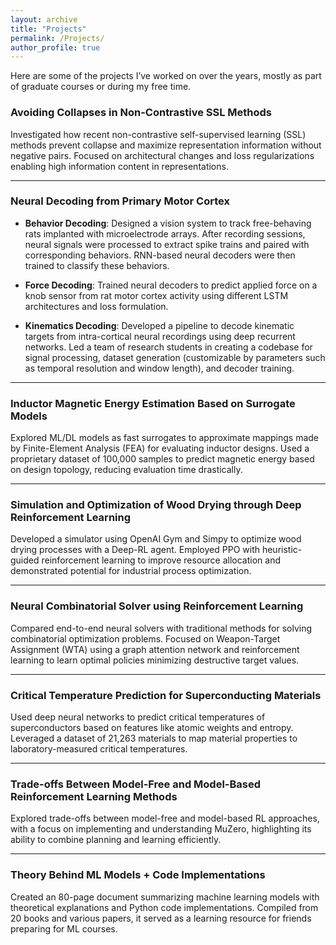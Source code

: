 ```yaml
---
layout: archive
title: "Projects"
permalink: /Projects/
author_profile: true
---
```


Here are some of the projects I’ve worked on over the years, mostly as part of graduate courses or during my free time.


### Avoiding Collapses in Non-Contrastive SSL Methods
Investigated how recent non-contrastive self-supervised learning (SSL) methods prevent collapse and maximize representation information without negative pairs. Focused on architectural changes and loss regularizations enabling high information content in representations.

---

### Neural Decoding from Primary Motor Cortex

- **Behavior Decoding**: Designed a vision system to track free-behaving rats implanted with microelectrode arrays. After recording sessions, neural signals were processed to extract spike trains and paired with corresponding behaviors. RNN-based neural decoders were then trained to classify these behaviors.

- **Force Decoding**: Trained neural decoders to predict applied force on a knob sensor from rat motor cortex activity using different LSTM architectures and loss formulation.

- **Kinematics Decoding**: Developed a pipeline to decode kinematic targets from intra-cortical neural recordings using deep recurrent networks. Led a team of research students in creating a codebase for signal processing, dataset generation (customizable by parameters such as temporal resolution and window length), and decoder training.


---


### Inductor Magnetic Energy Estimation Based on Surrogate Models
Explored ML/DL models as fast surrogates to approximate mappings made by Finite-Element Analysis (FEA) for evaluating inductor designs. Used a proprietary dataset of 100,000 samples to predict magnetic energy based on design topology, reducing evaluation time drastically.

---

### Simulation and Optimization of Wood Drying through Deep Reinforcement Learning
Developed a simulator using OpenAI Gym and Simpy to optimize wood drying processes with a Deep-RL agent. Employed PPO with heuristic-guided reinforcement learning to improve resource allocation and demonstrated potential for industrial process optimization.

---

### Neural Combinatorial Solver using Reinforcement Learning
Compared end-to-end neural solvers with traditional methods for solving combinatorial optimization problems. Focused on Weapon-Target Assignment (WTA) using a graph attention network and reinforcement learning to learn optimal policies minimizing destructive target values.

---

### Critical Temperature Prediction for Superconducting Materials
Used deep neural networks to predict critical temperatures of superconductors based on features like atomic weights and entropy. Leveraged a dataset of 21,263 materials to map material properties to laboratory-measured critical temperatures.

---

### Trade-offs Between Model-Free and Model-Based Reinforcement Learning Methods
Explored trade-offs between model-free and model-based RL approaches, with a focus on implementing and understanding MuZero, highlighting its ability to combine planning and learning efficiently.

---

### Theory Behind ML Models + Code Implementations
Created an 80-page document summarizing machine learning models with theoretical explanations and Python code implementations. Compiled from 20 books and various papers, it served as a learning resource for friends preparing for ML courses.
